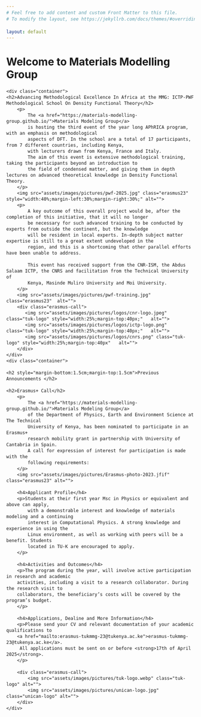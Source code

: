```yaml
---
# Feel free to add content and custom Front Matter to this file.
# To modify the layout, see https://jekyllrb.com/docs/themes/#overriding-theme-defaults

layout: default
---
```


<html lang="en">
<head>
    <style>
        p {
            margin: 0.8rem;
            font-size: 1rem;
        }
        h4 {
            margin: 0.5rem 0px;
        }
        .erasmus-call {
            display: flex;
            justify-content: space-between;
            align-items: center;
        }
        .erasmus-call .unican-logo {
            width: 80px;
        }
        .erasmus-call .tuk-logo {
            width: 80px; 
        } 
        .erasmus23 {
            margin-left: 10%;
            margin-right: 10%;
            width: 80%;            
        }
    </style>
</head>
<body>
     <h1>Welcome to Materials Modelling Group</h1>

    <div class="container">
    <h2>Advancing Methodological Excellence In Africa at the MMG: ICTP-PWF Methodological School On Density Functional Theory</h2>
        <p>
            The <a href="https://materials-modelling-group.github.io/">Materials Modeling Group</a> 
            is hosting the third event of the year long APhRICA program, with an emphasis on methodological 
            aspects of DFT. In the school are a total of 17 participants, from 7 different countries, including Kenya,  
            with lecturers drawn from Kenya, France and Italy. 
            The aim of this event is extensive methodological training, taking the participants beyond an introduction to 
            the field of condensed matter, and giving them in depth lectures on advanced theoretical knowledge in Density Functional Theory.
        </p>
        <img src="assets/images/pictures/pwf-2025.jpg" class="erasmus23"  style="width:40%;margin-left:30%;margin-right:30%;" alt="">
        <p>
            A key outcome of this overall project would be, after the completion of this initiative, that it will no longer 
            be necessary for such advanced training to be conducted by experts from outside the continent, but the knowledge 
            will be resident in local experts. In-depth subject matter expertise is still to a great extent undeveloped in the 
            region, and this is a shortcoming that other parallel efforts have been unable to address. 

            This event has received support from the CNR-ISM, the Abdus Salaam ICTP, the CNRS and facilitation from the Technical University of
            Kenya, Masinde Muliro University and Moi University.
        </p>
        <img src="assets/images/pictures/pwf-training.jpg" class="erasmus23"  alt="">
        <div class="erasmus-call">
           <img src="assets/images/pictures/logos/cnr-logo.jpeg" class="tuk-logo" style="width:25%;margin-top:40px;"   alt="">
           <img src="assets/images/pictures/logos/ictp-logo.png" class="tuk-logo" style="width:25%;margin-top:40px;"   alt="">
           <img src="assets/images/pictures/logos/cnrs.png" class="tuk-logo" style="width:25%;margin-top:40px"   alt="">
        </div>
    </div>
    <div class="container">

    <h2 style="margin-bottom:1.5cm;margin-top:1.5cm">Previous Announcements </h2>

    <h2>Erasmus+ Call</h2>
        <p>
            The <a href="https://materials-modelling-group.github.io/">Materials Modeling Group</a> 
            of the Department of Physics, Earth and Environment Science at The Technical 
            University of Kenya, has been nominated to participate in an Erasmus+
            research mobility grant in partnership with University of Cantabria in Spain.
            A call for expression of interest for participation is made with the 
            following requirements: 
        </p>
        <img src="assets/images/pictures/Erasmus-photo-2023.jfif" class="erasmus23" alt="">

        <h4>Applicant Profile</h4>
        <p>Students at their first year Msc in Physics or equivalent and above can apply, 
            with a demonstrable interest and knowledge of materials modeling and a continuing
            interest in Computational Physics. A strong knowledge and experience in using the 
            Linux environment, as well as working with peers will be a benefit. Students 
            located in TU-K are encouraged to apply.
        </p>

        <h4>Activities and Outcomes</h4>
        <p>The program during the year, will involve active participation in research and academic
        activities, including a visit to a research collaborator. During the research visit to 
        collaborators, the beneficiary’s costs will be covered by the program’s budget.
        </p>

        <h4>Applications, Dealine and More Information</h4>
        <p>Please send your CV and relevant documentation of your academic qualifications to
        <a href="mailto:erasmus-tukmmg-23@tukenya.ac.ke">erasmus-tukmmg-23@tukenya.ac.ke</a>.
         All applications must be sent on or before <strong>17th of April 2025</strong>.
        </p>

        <div class="erasmus-call">
            <img src="assets/images/pictures/tuk-logo.webp" class="tuk-logo" alt="">
            <img src="assets/images/pictures/unican-logo.jpg" class="unican-logo" alt="">
        </div>
    </div>

</body>
</html>
